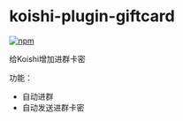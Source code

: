 # koishi-plugin-giftcard

[![npm](https://img.shields.io/npm/v/koishi-plugin-giftcard?style=flat-square)](https://www.npmjs.com/package/koishi-plugin-giftcard)

给Koishi增加进群卡密

功能：
- 自动进群
- 自动发送进群卡密